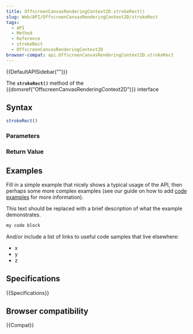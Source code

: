 ```yaml
---
title: OffscreenCanvasRenderingContext2D.strokeRect()
slug: Web/API/OffscreenCanvasRenderingContext2D/strokeRect
tags:
  - API
  - Method
  - Reference
  - strokeRect
  - OffscreenCanvasRenderingContext2D
browser-compat: api.OffscreenCanvasRenderingContext2D.strokeRect
---
```

{{DefaultAPISidebar("")}}

The **`strokeRect()`** method of the {{domxref("OffscreenCanvasRenderingContext2D")}} interface 

## Syntax

```js
strokeRect()
```

### Parameters



### Return Value



## Examples

Fill in a simple example that nicely shows a typical usage of the API, then perhaps some more complex examples (see our guide on how to add [code examples](/en-US/docs/MDN/Contribute/Structures/Code_examples) for more information).

This text should be replaced with a brief description of what the example demonstrates.

```js
my code block
```

And/or include a list of links to useful code samples that live elsewhere:

*   x
*   y
*   z

## Specifications

{{Specifications}}

## Browser compatibility

{{Compat}}

